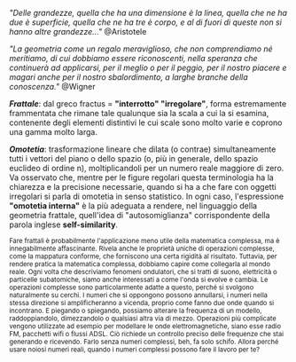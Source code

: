 *"Delle grandezze, quella che ha una dimensione è la linea, 
quella che ne ha due è superficie, quella che ne ha tre è corpo, 
e al di fuori di queste non si hanno altre grandezze..."*
@Aristotele

*"La geometria come un regalo meraviglioso, che non comprendiamo né meritiamo, di cui dobbiamo
essere riconoscenti, nella speranza che continuerà ad applicarsi, per il meglio o per il peggio,
per il nostro piacere e magari anche per il nostro sbalordimento, a larghe branche della 
conoscenza."*
@Wigner

***Frattale***: dal greco fractus = **"interrotto" "irregolare"**, forma estremamente frammentata che
rimane tale qualunque sia la scala a cui la si esamina, contenente degli elementi distintivi le
cui scale sono molto varie e coprono una gamma molto larga.

***Omotetia***: trasformazione lineare che dilata (o contrae) simultaneamente tutti i vettori del piano o 
dello spazio (o, più in generale, dello spazio euclideo di ordine n), moltiplicandoli per un numero
reale maggiore di zero. Va osservato che, mentre per le figure regolari questa terminologia ha la 
chiarezza e la precisione necessarie, quando si ha a che fare con oggetti irregolari si parla di 
omotetia in senso statistico. In ogni caso, l'espressione **"omotetia interna"** è la più adeguata
a rendere, nel linguaggio della geometria frattale, quell'idea di "autosomiglianza" corrispondente
della parola inglese **self-similarity**.
 
<sub>
Fare frattali è probabilmente l'applicazione meno utile della matematica complessa, ma è innegabilmente affascinante. Rivela anche le proprietà uniche di operazioni
complesse, come la mappatura conforme, che forniscono una certa rigidità al risultato.
</sub>

<sub> 
Tuttavia, per rendere pratica la matematica complessa, dobbiamo capire come collegarla al mondo reale.
Ogni volta che descriviamo fenomeni ondulatori, che si tratti di suono, elettricità o particelle subatomiche, siamo anche interessati a come l'onda si evolve e cambia.
Le operazioni complesse sono particolarmente adatte a questo, perché si svolgono naturalmente su cerchi. I numeri che si oppongono possono annullarsi, i numeri nella
stessa direzione si amplificheranno a vicenda, proprio come fanno due onde quando si incontrano. E piegando o spiegando, possiamo alterare la frequenza di un modello,
raddoppiandolo, dimezzandolo o qualsiasi altra via di mezzo.
</sub>

<sub> 
Operazioni più complicate vengono utilizzate ad esempio per modellare le onde elettromagnetiche, siano esse radio FM, pacchetti wifi o flussi ADSL. Ciò richiede un
controllo preciso delle frequenze che stai generando e ricevendo. Farlo senza numeri complessi, beh, fa solo schifo. Allora perché usare noiosi numeri reali, quando i
numeri complessi possono fare il lavoro per te? 
</sub>
